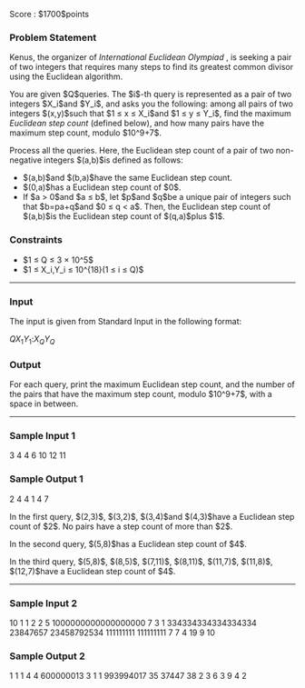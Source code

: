 
<div>

<span>

<span>

<p>
Score : $1700$points
</p>

<div>

<section>

### **Problem Statement**

<p>
Kenus, the organizer of 
<em>
International Euclidean Olympiad
</em>
, is seeking a pair of two integers that requires many steps to find its greatest common divisor using the Euclidean algorithm.
</p>

<p>
You are given $Q$queries. The $i$-th query is represented as a pair of two integers $X_i$and $Y_i$, and asks you the following: among all pairs of two integers $(x,y)$such that $1 ≤ x ≤ X_i$and $1 ≤ y ≤ Y_i$, find the maximum 
<em>
Euclidean step count
</em>
(defined below), and how many pairs have the maximum step count, modulo $10^9+7$.
</p>

<p>
Process all the queries. Here, the Euclidean step count of a pair of two non-negative integers $(a,b)$is defined as follows:
</p>

<ul>

<li>
$(a,b)$and $(b,a)$have the same Euclidean step count.
</li>

<li>
$(0,a)$has a Euclidean step count of $0$.
</li>

<li>
If $a > 0$and $a ≤ b$, let $p$and $q$be a unique pair of integers such that $b=pa+q$and $0 ≤ q < a$. Then, the Euclidean step count of $(a,b)$is the Euclidean step count of $(q,a)$plus $1$.
</li>

</ul>

</section>

</div>

<div>

<section>

### **Constraints**

<ul>

<li>
$1 ≤ Q ≤ 3 × 10^5$
</li>

<li>
$1 ≤ X_i,Y_i ≤ 10^{18}(1 ≤ i ≤ Q)$
</li>

</ul>

</section>

</div>

---

<div>

<div>

<section>

### **Input**

<p>
The input is given from Standard Input in the following format:
</p>

<div>

$Q$$X_1$$Y_1$$:$$X_Q$$Y_Q$
</div>

</section>

</div>

<div>

<section>

### **Output**

<p>
For each query, print the maximum Euclidean step count, and the number of the pairs that have the maximum step count, modulo $10^9+7$, with a space in between.
</p>

</section>

</div>

</div>

---

<div>

<section>

### **Sample Input 1**

<div>

3
4 4
6 10
12 11

</div>

</section>

</div>

<div>

<section>

### **Sample Output 1**

<div>

2 4
4 1
4 7

</div>

<p>
In the first query, $(2,3)$, $(3,2)$, $(3,4)$and $(4,3)$have a Euclidean step count of $2$. No pairs have a step count of more than $2$.
</p>

<p>
In the second query, $(5,8)$has a Euclidean step count of $4$.
</p>

<p>
In the third query, $(5,8)$, $(8,5)$, $(7,11)$, $(8,11)$, $(11,7)$, $(11,8)$, $(12,7)$have a Euclidean step count of $4$.
</p>

</section>

</div>

---

<div>

<section>

### **Sample Input 2**

<div>

10
1 1
2 2
5 1000000000000000000
7 3
1 334334334334334334
23847657 23458792534
111111111 111111111
7 7
4 19
9 10

</div>

</section>

</div>

<div>

<section>

### **Sample Output 2**

<div>

1 1
1 4
4 600000013
3 1
1 993994017
35 37447
38 2
3 6
3 9
4 2

</div>

</section>

</div>

</span>

</span>

</div>
